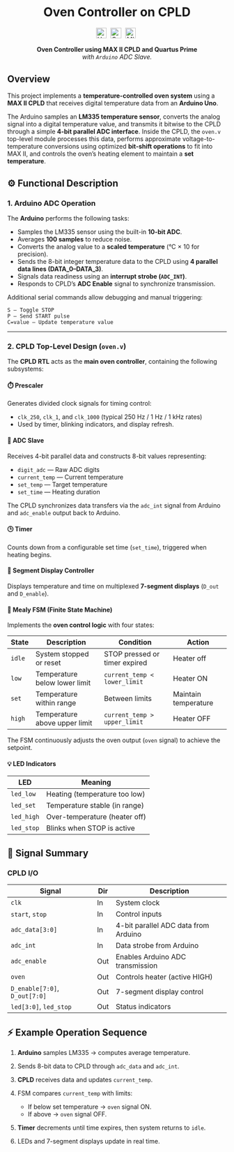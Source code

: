 <div align="center">
<h1>Oven Controller on CPLD</h1>
</div>

<!-- GitHub Badges Section -->
<p align="center">
  <img alt="Verilog" height="24.5px" style="padding-right:5px;" src="https://custom-icon-badges.demolab.com/badge/-Verilog-black?style=for-the-badge&logo=verilog&logoColor=white&logoSize=auto"/>
  <img alt="Quartus Prime" height="24.5px" style="padding-right:5px;" src="https://custom-icon-badges.demolab.com/badge/-Quartus Prime-white?style=for-the-badge&logo=altera&logoColor=white&logoSize=auto"/>
  <img alt="MIT" height="24.5px" style="padding-right:5px;" src="https://custom-icon-badges.demolab.com/badge/License-MIT-ad0808?style=for-the-badge"/>
    <br />
</p>

<!-- Description -->
<p align="center">
    <b>Oven Controller using MAX II CPLD and Quartus Prime</b><br>
    <i>with <code>Arduino</code> ADC Slave.</i>
</p>

## Overview

This project implements a **temperature-controlled oven system** using a **MAX II CPLD** that receives digital temperature data from an **Arduino Uno**.

The Arduino samples an **LM335 temperature sensor**, converts the analog signal into a digital temperature value, and transmits it bitwise to the CPLD through a simple **4-bit parallel ADC interface**.
Inside the CPLD, the `oven.v` top-level module processes this data, performs approximate voltage-to-temperature conversions using optimized **bit-shift operations** to fit into MAX II, and controls the oven’s heating element to maintain a **set temperature**.

## ⚙️ Functional Description

### 1. Arduino ADC Operation

The **Arduino** performs the following tasks:

* Samples the LM335 sensor using the built-in **10-bit ADC**.
* Averages **100 samples** to reduce noise.
* Converts the analog value to a **scaled temperature** (°C × 10 for precision).
* Sends the 8-bit integer temperature data to the CPLD using **4 parallel data lines (DATA_0–DATA_3)**.
* Signals data readiness using an **interrupt strobe (`ADC_INT`)**.
* Responds to CPLD’s **ADC Enable** signal to synchronize transmission.

Additional serial commands allow debugging and manual triggering:

```
S — Toggle STOP
P — Send START pulse
C=value — Update temperature value
```

---

### 2. CPLD Top-Level Design (`oven.v`)

The **CPLD RTL** acts as the **main oven controller**, containing the following subsystems:

#### ⏱️ Prescaler

Generates divided clock signals for timing control:

* `clk_250`, `clk_1`, and `clk_1000` (typical 250 Hz / 1 Hz / 1 kHz rates)
* Used by timer, blinking indicators, and display refresh.

#### 🔶 ADC Slave

Receives 4-bit parallel data and constructs 8-bit values representing:

* `digit_adc` — Raw ADC digits
* `current_temp` — Current temperature
* `set_temp` — Target temperature
* `set_time` — Heating duration

The CPLD synchronizes data transfers via the `adc_int` signal from Arduino and `adc_enable` output back to Arduino.

#### 🕒 Timer

Counts down from a configurable set time (`set_time`), triggered when heating begins.

#### 🔷 Segment Display Controller

Displays temperature and time on multiplexed **7-segment displays** (`D_out` and `D_enable`).

#### 🧠 Mealy FSM (Finite State Machine)

Implements the **oven control logic** with four states:

<div align="center">

| State  | Description                   | Condition                     | Action               |
| ------ | ----------------------------- | ----------------------------- | -------------------- |
| `idle` | System stopped or reset       | STOP pressed or timer expired | Heater off           |
| `low`  | Temperature below lower limit | `current_temp < lower_limit`  | Heater ON            |
| `set`  | Temperature within range      | Between limits                | Maintain temperature |
| `high` | Temperature above upper limit | `current_temp > upper_limit`  | Heater OFF           |

</div>

The FSM continuously adjusts the oven output (`oven` signal) to achieve the setpoint.

#### 💡 LED Indicators

<div align="center">

| LED        | Meaning                       |
| ---------- | ----------------------------- |
| `led_low`  | Heating (temperature too low) |
| `led_set`  | Temperature stable (in range) |
| `led_high` | Over-temperature (heater off) |
| `led_stop` | Blinks when STOP is active    |

</div>

## 🔧 Signal Summary

### CPLD I/O

<div align="center">

| Signal                        | Dir | Description                          |
| ----------------------------- | --- | ------------------------------------ |
| `clk`                         | In  | System clock                         |
| `start`, `stop`               | In  | Control inputs                       |
| `adc_data[3:0]`               | In  | 4-bit parallel ADC data from Arduino |
| `adc_int`                     | In  | Data strobe from Arduino             |
| `adc_enable`                  | Out | Enables Arduino ADC transmission     |
| `oven`                        | Out | Controls heater (active HIGH)        |
| `D_enable[7:0]`, `D_out[7:0]` | Out | 7-segment display control            |
| `led[3:0]`, `led_stop`        | Out | Status indicators                    |

</div>

## ⚡ Example Operation Sequence

1. **Arduino** samples LM335 → computes average temperature.
2. Sends 8-bit data to CPLD through `adc_data` and `adc_int`.
3. **CPLD** receives data and updates `current_temp`.
4. FSM compares `current_temp` with limits:

   * If below set temperature → `oven` signal ON.
   * If above → `oven` signal OFF.
5. **Timer** decrements until time expires, then system returns to `idle`.
6. LEDs and 7-segment displays update in real time.